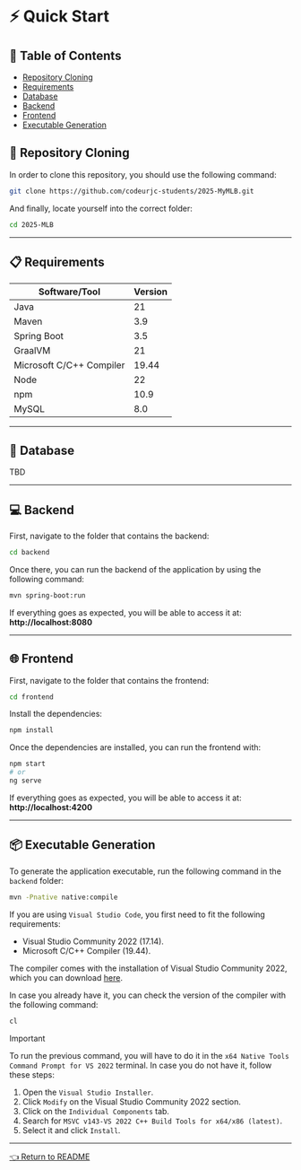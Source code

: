# ⚡ Quick Start

## 🧾 Table of Contents
- [Repository Cloning](#-repository-cloning)
- [Requirements](#-requirements)
- [Database](#-database)
- [Backend](#-backend)
- [Frontend](#-frontend)
- [Executable Generation](#-executable-generation)

## 📂 Repository Cloning
In order to clone this repository, you should use the following command:
```bash
git clone https://github.com/codeurjc-students/2025-MyMLB.git
````
And finally, locate yourself into the correct folder:
````bash
cd 2025-MLB
````
---
## 📋 Requirements
<table>
  <thead>
    <th>Software/Tool</th>
    <th>Version</th>
  </thead>
  <tbody>
    <tr>
      <td>Java</td>
      <td>21</td>
    </tr>
    <tr>
      <td>Maven</td>
      <td>3.9</td>
    </tr>
     <tr>
      <td>Spring Boot</td>
      <td>3.5</td>
    </tr>
    <tr>
      <td>GraalVM</td>
      <td>21</td>
    </tr>
    <tr>
      <td>Microsoft C/C++ Compiler</td>
      <td>19.44</td>
    </tr>
    <tr>
      <td>Node</td>
      <td>22</td>
    </tr>
    <tr>
      <td>npm</td>
      <td>10.9</td>
    </tr>
    <tr>
      <td>MySQL</td>
      <td>8.0</td>
    </tr>
  </tbody>
</table>

---
## 💾 Database
TBD

---
## 💻 Backend
First, navigate to the folder that contains the backend:
```bash
cd backend
````

Once there, you can run the backend of the application by using the following command:
```bash
mvn spring-boot:run
```

If everything goes as expected, you will be able to access it at: **http://localhost:8080**

---
## 🌐 Frontend
First, navigate to the folder that contains the frontend:
```bash
cd frontend
````

Install the dependencies:
```bash
npm install
````

Once the dependencies are installed, you can run the frontend with:
```bash
npm start
# or
ng serve
````

If everything goes as expected, you will be able to access it at: **http://localhost:4200**

---
## 📦 Executable Generation
To generate the application executable, run the following command in the `backend` folder:
```bash
mvn -Pnative native:compile
```

If you are using `Visual Studio Code`, you first need to fit the following requirements:
- Visual Studio Community 2022 (17.14).
- Microsoft C/C++ Compiler (19.44).

The compiler comes with the installation of Visual Studio Community 2022, which you can download [here](https://visualstudio.microsoft.com/es/vs/community/).

In case you already have it, you can check the version of the compiler with the following command:
```bash
cl
````

> [!IMPORTANT]
> To run the previous command, you will have to do it in the `x64 Native Tools Command Prompt for VS 2022` terminal.
> In case you do not have it, follow these steps:
> 1) Open the `Visual Studio Installer`.
> 2) Click `Modify` on the Visual Studio Community 2022 section.
> 3) Click on the `Individual Components` tab.
> 4) Search for `MSVC v143-VS 2022 C++ Build Tools for x64/x86 (latest)`.
> 5) Select it and click `Install`.

---
[👈 Return to README](../README.md)
